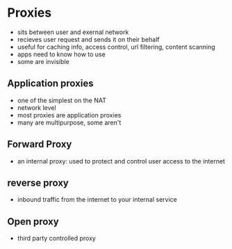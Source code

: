 # Proxies

- sits between user and exernal network
- recieves user request and sends it on their behalf
- useful for caching info, access control, url filtering, content scanning
- apps need to know how to use
- some are invisible

## Application proxies

- one of the simplest on the NAT
- network level
- most proxies are application proxies
- many are multipurpose, some aren't

## Forward Proxy

- an internal proxy: used to protect and control user access to the internet

## reverse proxy

- inbound traffic from the internet to your internal service

## Open proxy

- third party controlled proxy
